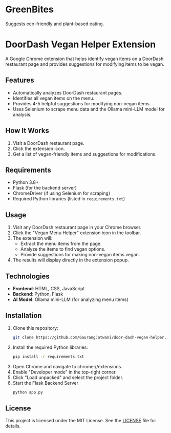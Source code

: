 # GreenBites
Suggests eco-friendly and plant-based eating.


# DoorDash Vegan Helper Extension

A Google Chrome extension that helps identify vegan items on a DoorDash restaurant page and provides suggestions for modifying items to be vegan.

## Features
- Automatically analyzes DoorDash restaurant pages.
- Identifies all vegan items on the menu.
- Provides 4-5 helpful suggestions for modifying non-vegan items.
- Uses Selenium to scrape menu data and the Ollama mini-LLM model for analysis.

## How It Works
1. Visit a DoorDash restaurant page.
2. Click the extension icon.
3. Get a list of vegan-friendly items and suggestions for modifications.

## Requirements
- Python 3.8+
- Flask (for the backend server)
- ChromeDriver (if using Selenium for scraping)
- Required Python libraries (listed in `requirements.txt`)

## Usage
1. Visit any DoorDash restaurant page in your Chrome browser.
2. Click the "Vegan Menu Helper" extension icon in the toolbar.
3. The extension will:
   - Extract the menu items from the page.
   - Analyze the items to find vegan options.
   - Provide suggestions for making non-vegan items vegan.
4. The results will display directly in the extension popup.

## Technologies
- **Frontend**: HTML, CSS, JavaScript
- **Backend**: Python, Flask
- **AI Model**: Ollama mini-LLM (for analyzing menu items)

## Installation
1. Clone this repository:
   ```bash
   git clone https://github.com/GaurangJotwani/door-dash-vegan-helper.git
   ```
2. Install the required Python libraries:
   ```bash
   pip install -r requirements.txt
   ```
3. Open Chrome and navigate to chrome://extensions.
4. Enable "Developer mode" in the top-right corner.
5. Click "Load unpacked" and select the project folder.
6. Start the Flask Backend Server
   ```bash
   python app.py
   ```

## License
This project is licensed under the MIT License. See the [LICENSE](LICENSE) file for details.


